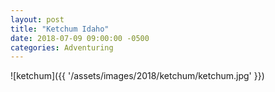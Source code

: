 ```yaml
---
layout: post
title: "Ketchum Idaho"
date: 2018-07-09 09:00:00 -0500
categories: Adventuring 
---
```


![ketchum]({{ '/assets/images/2018/ketchum/ketchum.jpg' }})


